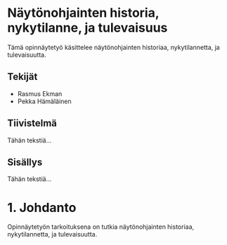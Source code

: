 # Näytönohjainten historia, nykytilanne, ja tulevaisuus

Tämä opinnäytetyö käsittelee näytönohjainten historiaa, nykytilannetta, ja tulevaisuutta.


## Tekijät

- Rasmus Ekman
- Pekka Hämäläinen


## Tiivistelmä

Tähän tekstiä...


## Sisällys

Tähän tekstiä...


# 1. Johdanto

Opinnäytetyön tarkoituksena on tutkia näytönohjainten historiaa, nykytilannetta, ja tulevaisuutta. 
